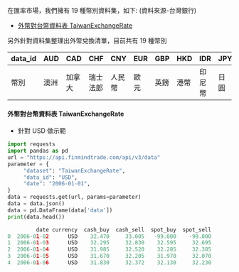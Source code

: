 在匯率市場，我們擁有 19 種幣別資料集，如下: (資料來源-台灣銀行)

- [外幣對台幣資料表 TaiwanExchangeRate](https://finmind.github.io/tutor/InterestRate/#taiwanexchangerate)

另外針對資料集整理出外幣兌換清單，目前共有 19 種幣別

| data_id 	| AUD  	| CAD    	| CHF      	| CNY    	| EUR  	| GBP  	| HKD  	| IDR    	| JPY  	| KRW  	| MYR    	| NZD  	| PHP      	| SEK    	| SGD      	| THB  	| USD  	| VND    	| ZAR    	|
|---------	|------	|--------	|----------	|--------	|------	|------	|------	|--------	|------	|------	|--------	|------	|----------	|--------	|----------	|------	|------	|--------	|--------	|
| 幣別    	| 澳洲 	| 加拿大 	| 瑞士法郎 	| 人民幣 	| 歐元 	| 英鎊 	| 港幣 	| 印尼幣 	| 日圓 	| 韓元 	| 馬來幣 	| 紐元 	| 菲國比索 	| 瑞典幣 	| 新加坡幣 	| 泰幣 	| 美金 	| 越南盾 	| 南非幣 	|


#### 外幣對台幣資料表 TaiwanExchangeRate

- 針對 USD 做示範

```python
import requests
import pandas as pd
url = "https://api.finmindtrade.com/api/v3/data"
parameter = {
     "dataset": "TaiwanExchangeRate",
     "data_id": "USD",
     "date": "2006-01-01",
}
data = requests.get(url, params=parameter)
data = data.json()
data = pd.DataFrame(data['data'])
print(data.head())

         date currency  cash_buy  cash_sell  spot_buy  spot_sell
0  2006-01-02      USD    32.470     33.005   -99.000    -99.000
1  2006-01-03      USD    32.295     32.830    32.595     32.695
2  2006-01-04      USD    31.985     32.520    32.285     32.385
3  2006-01-05      USD    31.670     32.205    31.970     32.070
4  2006-01-06      USD    31.830     32.372    32.130     32.230
```
